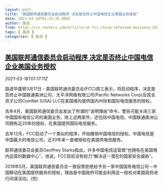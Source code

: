 ```yaml
---
layout: post
title: "美国联邦通信委员会启动程序 决定是否终止中国电信企业美国业务授权"
date: 2021-03-18T01:23:35.000Z
author: 路透
from: https://cn.reuters.com/article/us-fcc-china-telecome-business-0318-idCNKBS2BA041
tags: [ 路透 ]
categories: [ 路透 ]
---
```

<!--1616030615000-->
[美国联邦通信委员会启动程序 决定是否终止中国电信企业美国业务授权](https://cn.reuters.com/article/us-fcc-china-telecome-business-0318-idCNKBS2BA041)
------

<div>
<div><i>2021-03-18T01:17:11Z</i></div><p>路透华盛顿3月17日 - 美国联邦通讯委员会(FCC)周三表示，将启动程序，决定是否终止中国联通美洲公司、太平洋网络有限公司(Pacific Networks Corp)及其全资子公司ComNet (USA) LLC在美国境内提供国内州际和国际电信服务的授权。</p><p>去年4月，美国联邦通信委员会发出了所谓的“说明理由”命令，警告可能关闭三家中国国有电信公司的美国业务。除上述两家外，还包括中国电信。中国联通美洲公司拥有近20年的授权，在美国提供国际电信服务。</p><p>去年12月，FCC启动了一个类似的程序，开始撤销中国电信的授权。中国电信是中国最大的电信公司，近20年来一直被授权在美提供电信服务。</p><p>联邦通信委员会委员Geoffrey Starks指出，许多中国电信运营商“也拥有在美国境内运营的数据中心”。他说，FCC目前没有权力“解决这一潜在的国家安全威胁”。</p><p>2019年5月，美国联邦通信委员会一致投票拒绝给予另一家中国国有电信公司－中国移动在美国提供服务的授权，理由是中国政府可能会利用这一授权对美国政府进行间谍活动。(完)</p>
</div>
